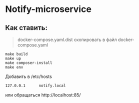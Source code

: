 # Notify-microservice

## Как ставить:

> docker-compose.yaml.dist скопировать в файл docker-compose.yaml

```shell
make build
make up
make composer-install
make env
```

Добавить в /etc/hosts 
```shell
127.0.0.1      notify.local
```

или обращаться http://localhost:85/